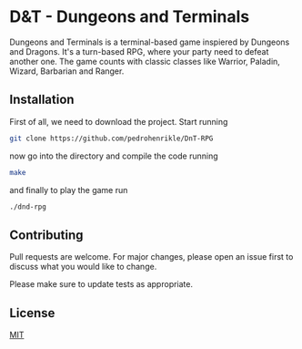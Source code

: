 # D&T - Dungeons and Terminals

Dungeons and Terminals is a terminal-based game inspiered by Dungeons and Dragons. It's a turn-based RPG, where your party need to defeat another one. The game counts with classic classes like Warrior, Paladin, Wizard, Barbarian and Ranger.

## Installation

First of all, we need to download the project. Start running

```bash
git clone https://github.com/pedrohenrikle/DnT-RPG
```

now go into the directory and compile the code running

```bash
make
```

and finally to play the game run

```bash
./dnd-rpg
```

## Contributing

Pull requests are welcome. For major changes, please open an issue first
to discuss what you would like to change.

Please make sure to update tests as appropriate.

## License

[MIT](https://choosealicense.com/licenses/mit/)